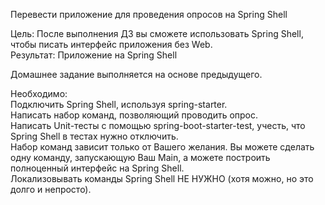 Перевести приложение для проведения опросов на Spring Shell<br>

Цель: После выполнения ДЗ вы сможете использовать Spring Shell, чтобы писать интерфейс приложения без Web.<br>
Результат: Приложение на Spring Shell<br>

Домашнее задание выполняется на основе предыдущего.<br>

Необходимо:<br>
Подключить Spring Shell, используя spring-starter.<br>
Написать набор команд, позволяющий проводить опрос.<br>
Написать Unit-тесты с помощью spring-boot-starter-test, учесть, что Spring Shell в тестах нужно отключить.<br>
Набор команд зависит только от Вашего желания. Вы можете сделать одну команду, запускающую Ваш Main, а можете построить полноценный интерфейс на Spring Shell.<br>
Локализовывать команды Spring Shell НЕ НУЖНО (хотя можно, но это долго и непросто).<br>